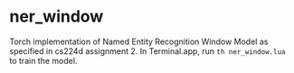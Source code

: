 # ner_window
Torch implementation of Named Entity Recognition Window Model as specified in cs224d assignment 2. 
In Terminal.app, run ``` th ner_window.lua ``` to train the model.

